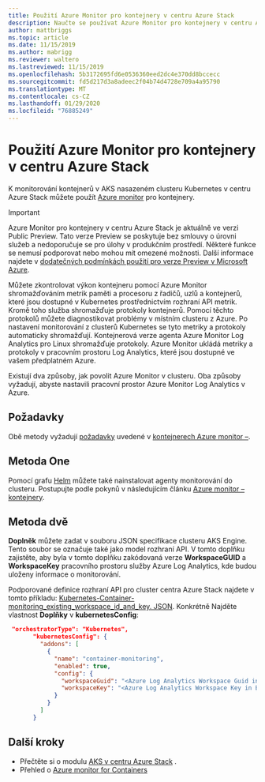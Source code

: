 ```yaml
---
title: Použití Azure Monitor pro kontejnery v centru Azure Stack
description: Naučte se používat Azure Monitor pro kontejnery v centru Azure Stack.
author: mattbriggs
ms.topic: article
ms.date: 11/15/2019
ms.author: mabrigg
ms.reviewer: waltero
ms.lastreviewed: 11/15/2019
ms.openlocfilehash: 5b3172695fd6e0536360eed2dc4e370dd8bccecc
ms.sourcegitcommit: fd5d217d3a8adeec2f04b74d4728e709a4a95790
ms.translationtype: MT
ms.contentlocale: cs-CZ
ms.lasthandoff: 01/29/2020
ms.locfileid: "76885249"
---
```

# <a name="use-azure-monitor-for-containers-on-azure-stack-hub"></a>Použití Azure Monitor pro kontejnery v centru Azure Stack

K monitorování kontejnerů v AKS nasazeném clusteru Kubernetes v centru Azure Stack můžete použít [Azure monitor](https://docs.microsoft.com/azure/azure-monitor/) pro kontejnery. 

> [!IMPORTANT]
> Azure Monitor pro kontejnery v centru Azure Stack je aktuálně ve verzi Public Preview.
> Tato verze Preview se poskytuje bez smlouvy o úrovni služeb a nedoporučuje se pro úlohy v produkčním prostředí. Některé funkce se nemusí podporovat nebo mohou mít omezené možnosti. Další informace najdete v [dodatečných podmínkách použití pro verze Preview v Microsoft Azure](https://azure.microsoft.com/support/legal/preview-supplemental-terms/).

Můžete zkontrolovat výkon kontejneru pomocí Azure Monitor shromažďováním metrik paměti a procesoru z řadičů, uzlů a kontejnerů, které jsou dostupné v Kubernetes prostřednictvím rozhraní API metrik. Kromě toho služba shromažďuje protokoly kontejnerů. Pomocí těchto protokolů můžete diagnostikovat problémy v místním clusteru z Azure. Po nastavení monitorování z clusterů Kubernetes se tyto metriky a protokoly automaticky shromažďují. Kontejnerová verze agenta Azure Monitor Log Analytics pro Linux shromažďuje protokoly. Azure Monitor ukládá metriky a protokoly v pracovním prostoru Log Analytics, které jsou dostupné ve vašem předplatném Azure.

Existují dva způsoby, jak povolit Azure Monitor v clusteru. Oba způsoby vyžadují, abyste nastavili pracovní prostor Azure Monitor Log Analytics v Azure.

## <a name="prerequisites"></a>Požadavky

Obě metody vyžadují [požadavky](https://github.com/Helm/charts/tree/master/incubator/azuremonitor-containers#pre-requisites) uvedené v [kontejnerech Azure monitor –](https://github.com/Helm/charts/tree/master/incubator/azuremonitor-containers).

## <a name="method-one"></a>Metoda One

Pomocí grafu [Helm](https://helm.sh/) můžete také nainstalovat agenty monitorování do clusteru. Postupujte podle pokynů v následujícím článku [Azure monitor – kontejnery](https://github.com/Helm/charts/tree/master/incubator/azuremonitor-containers).

## <a name="method-two"></a>Metoda dvě

**Doplněk** můžete zadat v souboru JSON specifikace clusteru AKS Engine. Tento soubor se označuje také jako model rozhraní API. V tomto doplňku zajistěte, aby byla v tomto doplňku zakódovaná verze **WorkspaceGUID** a **WorkspaceKey** pracovního prostoru služby Azure Log Analytics, kde budou uloženy informace o monitorování.

Podporované definice rozhraní API pro cluster centra Azure Stack najdete v tomto příkladu: [Kubernetes-Container-monitoring_existing_workspace_id_and_key. JSON](https://github.com/Azure/aks-engine/blob/master/examples/addons/container-monitoring/kubernetes-container-monitoring_existing_workspace_id_and_key.json). Konkrétně Najděte vlastnost **Doplňky** v **kubernetesConfig**:

```JSON  
 "orchestratorType": "Kubernetes",
       "kubernetesConfig": {
         "addons": [
           {
             "name": "container-monitoring",
             "enabled": true,
             "config": {
               "workspaceGuid": "<Azure Log Analytics Workspace Guid in Base-64 encoded>",
               "workspaceKey": "<Azure Log Analytics Workspace Key in Base-64 encoded>"
             }
           }
         ]
       }
```

## <a name="next-steps"></a>Další kroky

- Přečtěte si o modulu [AKS v centru Azure Stack](azure-stack-kubernetes-aks-engine-overview.md) .  
- Přehled o [Azure monitor for Containers](https://docs.microsoft.com/azure/azure-monitor/insights/container-insights-overview)
